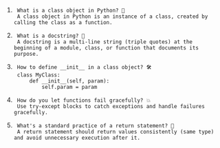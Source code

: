 1.      What is a class object in Python? 🐍
        A class object in Python is an instance of a class, created by calling the class as a function.

2.      What is a docstring? 💬
        A docstring is a multi-line string (triple quotes) at the beginning of a module, class, or function that documents its purpose.

3.      How to define __init__ in a class object? 🛠️
        class MyClass:  
            def __init__(self, param):  
                self.param = param  

4.      How do you let functions fail gracefully? 💥
        Use try-except blocks to catch exceptions and handle failures gracefully.

5.      What's a standard practice of a return statement? 🔄
        A return statement should return values consistently (same type) and avoid unnecessary execution after it.